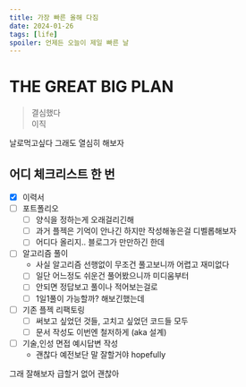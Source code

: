 ```yaml
---
title: 가장 빠른 올해 다짐
date: 2024-01-26
tags: [life]
spoiler: 언제든 오늘이 제일 빠른 날
---
```


# THE GREAT BIG PLAN
> 결심했다  
> 이직

날로먹고싶다
그래도 열심히 해보자

## 어디 체크리스트 한 번
- [x] 이력서
- [ ] 포트폴리오
    - [ ] 양식을 정하는게 오래걸리긴해
    - [ ] 과거 플젝은 기억이 안나긴 하지만 작성해놓은걸 디벨롭해보자
    - [ ] 어디다 올리지.. 블로그가 만만하긴 한데
- [ ] 알고리즘 풀이
    - 사실 알고리즘 선행없이 무조건 풀고보니까 어렵고 재미없다
    - [ ] 일단 어느정도 쉬운건 풀어봤으니까 미디움부터
    - [ ] 안되면 정답보고 풀이나 적어보는걸로
    - [ ] 1일1풀이 가능할까? 해보긴했는데
- [ ] 기존 플젝 리팩토링
    - [ ] 써보고 싶었던 것들, 고치고 싶었던 코드들 모두
    - [ ] 문서 작성도 이번엔 철저하게 (aka 설계)
- [ ] 기술,인성 면접 예시답변 작성
    - 괜찮다 예전보단 말 잘할거야 hopefully

그래 잘해보자
급할거 없어 괜찮아